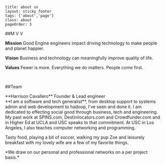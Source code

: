 ```
title: about us
layout: sticky_footer
tags: ['about','page']
class: about
pageOrder: 3
```
##M V V

**Mission** 
Good Engine engineers impact driving technology to make people and planet happier. 

**Vision**
Business and technology can meaningfully improve quality of life. 

**Values**
Fewer is more. Everything we do matters. People come first.

<br>


##Team

<section class="team-member">
<div class="member-header">
**Harrison Cavallero**
Founder & Lead engineer
</div>

<div class="member-description">
**I am a software and tech generalist**, from desktop support to systems admin and web development to hadoop, I've seen and done it. I am dedicated to effecting social good through business, tech and engineering. My past work at SPINS.com, Destinilocators.com and Crowdfunder.com and in Higher Ed at UCLA and USC speaks to that commitment. At USC in Los Angeles, I also teaches computer networking and programming.

Tasty food, playing a bit of soccer, walking my pup Zoe and leisurely breakfast with my lovely wife are a few of my favorite things.
</div>
</section>
*We draw on our personal and professional networks on a per project basis.*


